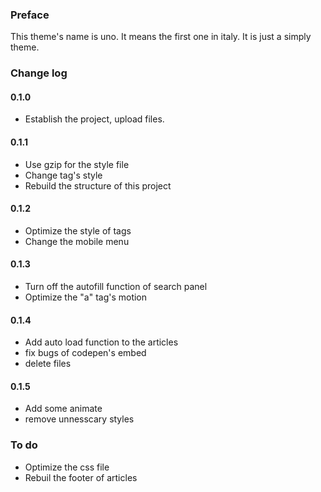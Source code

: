 ### Preface
This theme's name is uno. It means the first one in italy. It is just a simply theme. 

### Change log
#### 0.1.0
- Establish the project, upload files.

#### 0.1.1
- Use gzip for the style file
- Change tag's style
- Rebuild the structure of this project

#### 0.1.2
- Optimize the style of tags
- Change the mobile menu

#### 0.1.3
- Turn off the autofill function of search panel
- Optimize the "a" tag's motion

#### 0.1.4
- Add auto load function to the articles
- fix bugs of codepen's embed
- delete files

#### 0.1.5
- Add some animate
- remove unnesscary styles

### To do
- Optimize the css file
- Rebuil the footer of articles